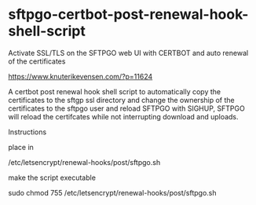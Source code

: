 # sftpgo-certbot-post-renewal-hook-shell-script
Activate SSL/TLS on the SFTPGO web UI with CERTBOT and auto renewal of the certificates

https://www.knuterikevensen.com/?p=11624

A certbot post renewal hook shell script to automatically copy the certificates to the sftgp ssl directory 
and change the ownership of the certificates to the sftpgo user and 
reload SFTPGO with SIGHUP, SFTPGO will reload the certifcates while not interrupting download and uploads.

Instructions 

place in

/etc/letsencrypt/renewal-hooks/post/sftpgo.sh

make the script executable

sudo chmod 755 /etc/letsencrypt/renewal-hooks/post/sftpgo.sh
